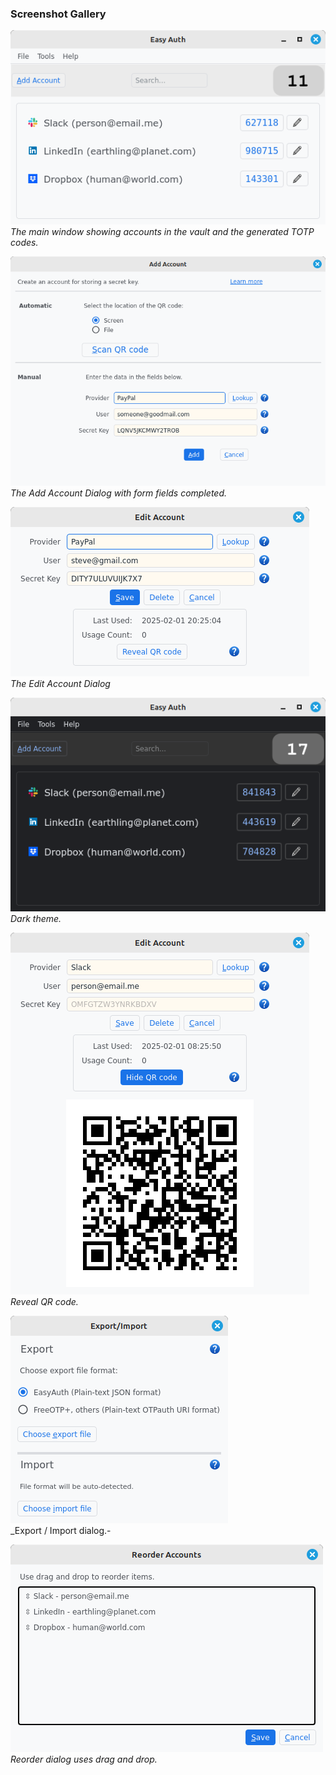 ### Screenshot Gallery
![Main Window](assets/Account-List.png)
_The main window showing accounts in the vault and the generated TOTP codes._
  

![Add Account Form](assets/AddAccountForm-filled.png)  
_The Add Account Dialog with form fields completed._
  

![Edit Account Form](assets/EditAccountDialog.png)  
_The Edit Account Dialog_

![Main Window - dark](assets/MainWindow-dark.png)  
_Dark theme._
  
![Reveal QR code](assets/RevealQRcode.png)  
_Reveal QR code._

![Export Dialog](assets/ExportDialog.png)  
_Export / Import dialog.-

![Reorder Dialog](assets/ReorderDialog.png)  
_Reorder dialog uses drag and drop._
